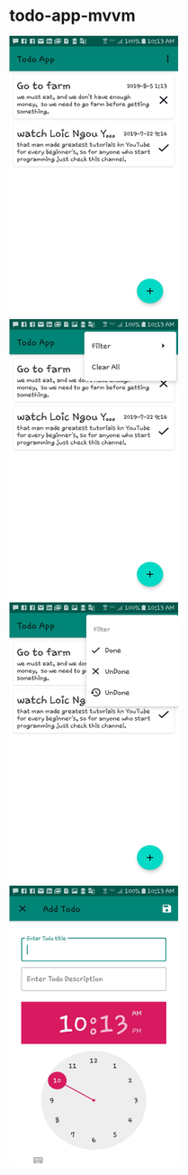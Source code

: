 # todo-app-mvvm
<img src="images/1.jpg" width="300" height="500" />
<img src="images/2.jpg" width="300" height="500" />
<img src="images/3.jpg" width="300" height="500" />
<img src="images/4.jpg" width="300" height="500" />

